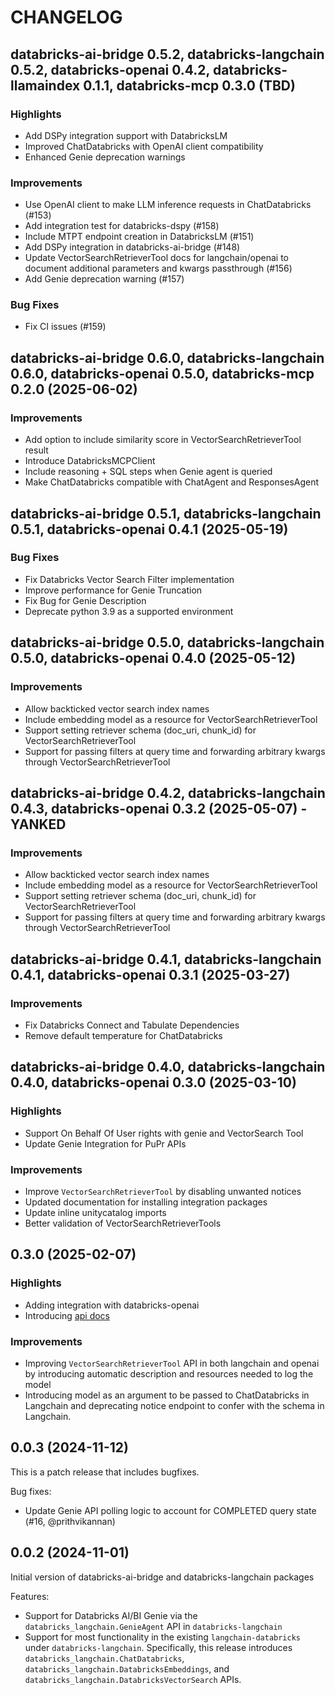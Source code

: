 # CHANGELOG

## databricks-ai-bridge 0.5.2, databricks-langchain 0.5.2, databricks-openai 0.4.2, databricks-llamaindex 0.1.1, databricks-mcp 0.3.0 (TBD)

### Highlights
- Add DSPy integration support with DatabricksLM
- Improved ChatDatabricks with OpenAI client compatibility
- Enhanced Genie deprecation warnings

### Improvements
- Use OpenAI client to make LLM inference requests in ChatDatabricks (#153)
- Add integration test for databricks-dspy (#158)
- Include MTPT endpoint creation in DatabricksLM (#151)
- Add DSPy integration in databricks-ai-bridge (#148)
- Update VectorSearchRetrieverTool docs for langchain/openai to document additional parameters and kwargs passthrough (#156)
- Add Genie deprecation warning (#157)

### Bug Fixes
- Fix CI issues (#159)

## databricks-ai-bridge 0.6.0, databricks-langchain 0.6.0, databricks-openai 0.5.0, databricks-mcp 0.2.0 (2025-06-02)

### Improvements
- Add option to include similarity score in VectorSearchRetrieverTool result
- Introduce DatabricksMCPClient
- Include reasoning + SQL steps when Genie agent is queried
- Make ChatDatabricks compatible with ChatAgent and ResponsesAgent

## databricks-ai-bridge 0.5.1, databricks-langchain 0.5.1, databricks-openai 0.4.1 (2025-05-19)

### Bug Fixes
- Fix Databricks Vector Search Filter implementation
- Improve performance for Genie Truncation
- Fix Bug for Genie Description
- Deprecate python 3.9 as a supported environment

## databricks-ai-bridge 0.5.0, databricks-langchain 0.5.0, databricks-openai 0.4.0 (2025-05-12)

### Improvements
- Allow backticked vector search index names
- Include embedding model as a resource for VectorSearchRetrieverTool
- Support setting retriever schema (doc_uri, chunk_id) for VectorSearchRetrieverTool
- Support for passing filters at query time and forwarding arbitrary kwargs through VectorSearchRetrieverTool

## databricks-ai-bridge 0.4.2, databricks-langchain 0.4.3, databricks-openai 0.3.2 (2025-05-07) - YANKED

### Improvements
- Allow backticked vector search index names
- Include embedding model as a resource for VectorSearchRetrieverTool
- Support setting retriever schema (doc_uri, chunk_id) for VectorSearchRetrieverTool
- Support for passing filters at query time and forwarding arbitrary kwargs through VectorSearchRetrieverTool

## databricks-ai-bridge 0.4.1, databricks-langchain 0.4.1, databricks-openai 0.3.1 (2025-03-27)

### Improvements
- Fix Databricks Connect and Tabulate Dependencies
- Remove default temperature for ChatDatabricks

## databricks-ai-bridge 0.4.0, databricks-langchain 0.4.0, databricks-openai 0.3.0 (2025-03-10)

### Highlights
- Support On Behalf Of User rights with genie and VectorSearch Tool
- Update Genie Integration for PuPr APIs

### Improvements
- Improve `VectorSearchRetrieverTool` by disabling unwanted notices
- Updated documentation for installing integration packages
- Update inline unitycatalog imports
- Better validation of VectorSearchRetrieverTools

## 0.3.0 (2025-02-07)

### Highlights
- Adding integration with databricks-openai
- Introducing [api docs](https://api-docs.databricks.com/python/databricks-ai-bridge/index.html)

### Improvements
- Improving `VectorSearchRetrieverTool` API in both langchain and openai by introducing automatic description and resources needed to log the model
- Introducing model as an argument to be passed to ChatDatabricks in Langchain and deprecating notice endpoint to confer with the schema in Langchain.


## 0.0.3 (2024-11-12)
This is a patch release that includes bugfixes.

Bug fixes:

- Update Genie API polling logic to account for COMPLETED query state (#16, @prithvikannan)


## 0.0.2 (2024-11-01)
Initial version of databricks-ai-bridge and databricks-langchain packages

Features:

- Support for Databricks AI/BI Genie via the `databricks_langchain.GenieAgent` API in `databricks-langchain`
- Support for most functionality in the existing `langchain-databricks` under `databricks-langchain`. Specifically, this 
  release introduces `databricks_langchain.ChatDatabricks`, `databricks_langchain.DatabricksEmbeddings`, and
  `databricks_langchain.DatabricksVectorSearch` APIs. 

